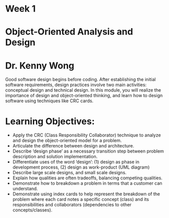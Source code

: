 # Week 1

# Object-Oriented Analysis and Design

# Dr. Kenny Wong
Good software design begins before coding. After establishing the initial software requirements, design practices involve two main activities: conceptual design and technical design. In this module, you will realize the importance of design and object-oriented thinking, and learn how to design software using techniques like CRC cards.



# Learning Objectives:
* Apply the CRC (Class Responsibility Collaborator) technique to analyze and design the object-oriented model for a problem.
* Articulate the difference between design and architecture.
* Describe ‘design phase’ as a necessary transition step between problem description and solution implementation.
* Differentiate uses of the word ‘design’: (1) design as phase in development process, (2) design as work-product (UML diagram)
* Describe large scale designs, and small scale designs.
* Explain how qualities are often tradeoffs, balancing competing qualities.
* Demonstrate how to breakdown a problem in terms that a customer can understand.
* Demonstrate using index cards to help represent the breakdown of the problem where each card notes a specific concept (class) and its responsibilities and collaborators (dependencies to other concepts/classes).

